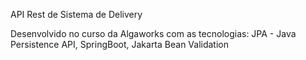 API Rest de Sistema de Delivery

Desenvolvido no curso da Algaworks com as tecnologias:
JPA - Java Persistence API,
SpringBoot,
Jakarta Bean Validation
